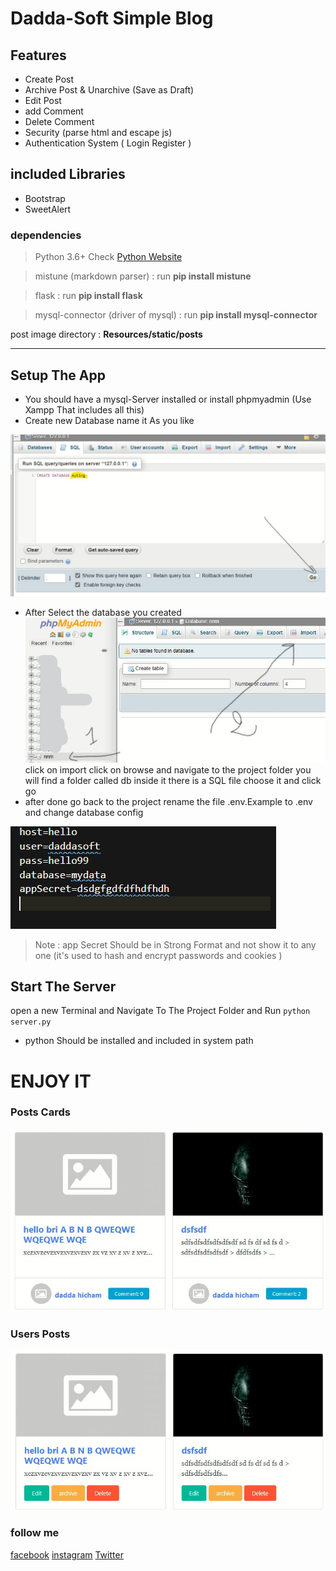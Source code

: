 # Dadda-Soft Simple Blog

## Features

- Create Post
- Archive Post & Unarchive (Save as Draft)
- Edit Post
- add Comment
- Delete Comment
- Security (parse html and escape js)
- Authentication System ( Login Register )

## included Libraries

- Bootstrap
- SweetAlert

### dependencies

> Python 3.6+ Check [Python Website](https://python.org)

> mistune (markdown parser) : run **pip install mistune**

> flask : run **pip install flask**

> mysql-connector (driver of mysql) : run **pip install mysql-connector**

post image directory : **Resources/static/posts**

---

## Setup The App

- You should have a mysql-Server installed or install phpmyadmin (Use Xampp That includes all this)
- Create new Database name it As you like

![m](https://github.com/daddasoft/FlaskBlog/blob/main/Screenshot/create-db.jpg)

- After Select the database you created
  ![alt](https://github.com/daddasoft/FlaskBlog/blob/main/Screenshot/select-db.jpg)
  click on import click on browse and navigate to the project folder you will find a folder called db inside it there is a SQL file choose it and click go
- after done go back to the project rename the file .env.Example to .env and change database config

![alt](https://github.com/daddasoft/FlaskBlog/blob/main/Screenshot/env.jpg)

> Note : app Secret Should be in Strong Format and not show it to any one (it's used to hash and encrypt passwords and cookies )

## Start The Server

open a new Terminal and Navigate To The Project Folder and Run
`python server.py`

- python Should be installed and included in system path

# ENJOY IT

### Posts Cards

![text](https://github.com/daddasoft/FlaskBlog/blob/main/Screenshot/posts-card.jpg)

### Users Posts

![text](https://github.com/daddasoft/FlaskBlog/blob/main/Screenshot/user-post-card.jpg)

### follow me

[facebook](https://fb.com/daddasoft)
[instagram](https://instagram.com/daddasoft)
[Twitter](https://twitter.com/daddasoft)
